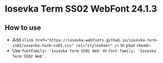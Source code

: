# Iosevka Term SS02 WebFont 24.1.3

## How to use

- Add `<link href="https://iosevka-webfonts.github.io/iosevka-term-ss02/iosevka-term-ss02.css" rel="stylesheet" />` to your `<head>`.
- Use `fontFamily: 'Iosevka Term SS02 Web'` or `font-family: 'Iosevka Term SS02 Web'`.
